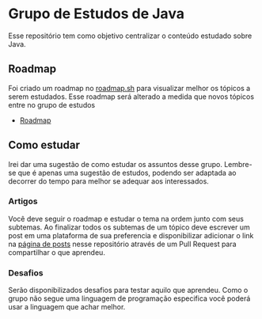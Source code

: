 # Grupo de Estudos de Java

Esse repositório tem como objetivo centralizar o conteúdo estudado sobre Java.

## Roadmap

Foi criado um roadmap no [roadmap.sh](roadmap.sh) para visualizar melhor os tópicos a serem estudados. Esse roadmap será alterado a medida que novos tópicos entre no grupo de estudos

- [Roadmap](https://roadmap.sh/r/java-639x4)

## Como estudar

Irei dar uma sugestão de como estudar os assuntos desse grupo. Lembre-se que é apenas uma sugestão de estudos, podendo ser adaptada ao decorrer do tempo para melhor se adequar aos interessados.

### Artigos

Você deve seguir o roadmap e estudar o tema na ordem junto com seus subtemas. Ao finalizar todos os subtemas de um tópico deve escrever um post em uma plataforma de sua preferencia e disponibilizar adicionar o link na [página de posts](./posts.md) nesse repositório através de um Pull Request para compartilhar o que aprendeu.

### Desafios

Serão disponibilizados desafios para testar aquilo que aprendeu. Como o grupo não segue uma linguagem de programação especifica você poderá usar a linguagem que achar melhor.
